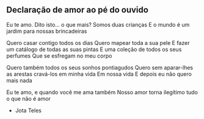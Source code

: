 ## Declaração de amor ao pé do ouvido

Eu te amo.
Dito isto… o que mais?
Somos duas crianças
E o mundo é um jardim para nossas brincadeiras

Quero casar contigo todos os dias
Quero mapear toda a sua pele
E fazer um catálogo de todas as suas pintas
E uma coleção de todos os seus perfumes
Que se esfregam no meu corpo

Quero também todos os seus sonhos pontiagudos
Quero sem aparar-lhes as arestas cravá-los em minha vida
Em nossa vida
E depois eu não quero mais nada

Eu te amo, e quando você me ama também
Nosso amor torna ilegítimo tudo o que não é amor

- Jota Teles